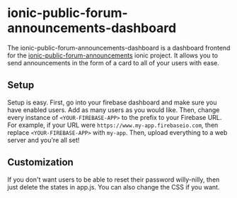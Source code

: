 ionic-public-forum-announcements-dashboard
==========================================

The ionic-public-forum-announcements-dashboard is a dashboard frontend for the <a href="http://www.github.com/wilsonhobbs/ionic-public-forum-announcements">ionic-public-forum-announcements</a> ionic project. It allows you to send announcements in the form of a card to all of your users with ease.

Setup
-----

Setup is easy. First, go into your firebase dashboard and make sure you have enabled users. Add as many users as you would like. Then, change every instance of `<YOUR-FIREBASE-APP>` to the prefix to your Firebase URL. For example, if your URL were `https://www.my-app.firebaseio.com`, then replace `<YOUR-FIREBASE-APP>` with `my-app`. Then, upload everything to a web server and you're all set!

Customization
-------------

If you don't want users to be able to reset their password willy-nilly, then just delete the states in app.js. You can also change the CSS if you want.
